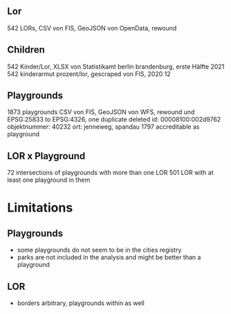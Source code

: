 ## Lor
542 LORs, CSV von FIS, GeoJSON von OpenData, rewound

## Children
542 Kinder/Lor, XLSX von Statistikamt berlin brandenburg, erste Hälfte 2021
542 kinderarmut prozent/lor, gescraped von FIS, 2020 12

## Playgrounds
1873 playgrounds
    CSV von FIS, 
    GeoJSON von WFS, 
    rewound und EPSG:25833 to EPSG:4326, 
    one duplicate deleted
        id: 00008100:002d9762
        objektnummer: 40232
        ort: jenneweg, spandau
1797 accreditable as playground

## LOR x Playground

72 intersections of playgrounds with more than one LOR
501 LOR with at least one playground in them


# Limitations
## Playgrounds
- some playgrounds do not seem to be in the cities registry
- parks are not included in the analysis and might be better than a playground

## LOR
- borders arbitrary, playgrounds within as well